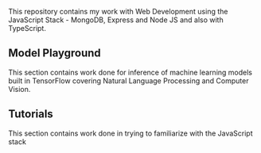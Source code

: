 This repository contains my work with Web Development using the JavaScript Stack - MongoDB, Express and Node JS and also with TypeScript. 

## Model Playground

This section contains work done for inference of machine learning models built in TensorFlow covering Natural Language Processing and Computer Vision. 


## Tutorials

This section contains work done in trying to familiarize with the JavaScript stack
